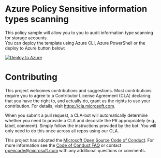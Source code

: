 # Azure Policy Sensitive information types scanning

This policy sample will allow you to you to audit information type scanning for storage accounts.  
You can deploy the template using Azure CLI, Azure PowerShell or the deploy to Azure button below:

[![Deploy to Azure](http://azuredeploy.net/deploybutton.png)](https://portal.azure.com/?PolicyPackages=true#blade/Microsoft_Azure_Policy/CreatePolicyDefinitionBlade/uri/https%3A%2F%2Fraw.githubusercontent.com%2FAzure%2FAzure-Security-Center%2Fmaster%2FPrivate%20preview%20recommendations%2FSensitive%20information%20types%20scanning%20should%20be%20enabled%2FAzure%20Policy%20-%20Audit%2FStorageSensitivityScan-Audit.json)

# Contributing

This project welcomes contributions and suggestions.  Most contributions require you to agree to a
Contributor License Agreement (CLA) declaring that you have the right to, and actually do, grant us
the rights to use your contribution. For details, visit https://cla.microsoft.com.

When you submit a pull request, a CLA-bot will automatically determine whether you need to provide
a CLA and decorate the PR appropriately (e.g., label, comment). Simply follow the instructions
provided by the bot. You will only need to do this once across all repos using our CLA.

This project has adopted the [Microsoft Open Source Code of Conduct](https://opensource.microsoft.com/codeofconduct/).
For more information see the [Code of Conduct FAQ](https://opensource.microsoft.com/codeofconduct/faq/) or
contact [opencode@microsoft.com](mailto:opencode@microsoft.com) with any additional questions or comments.
